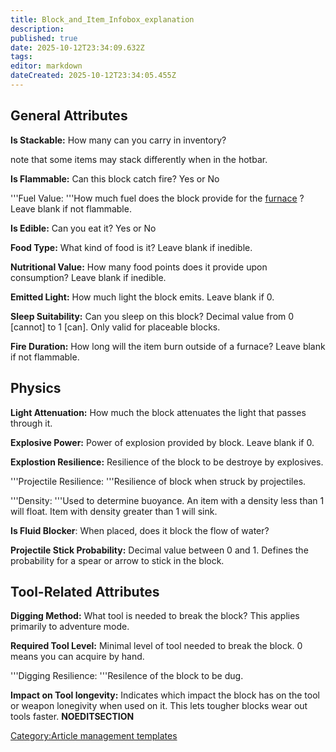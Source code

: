 ```yaml
---
title: Block_and_Item_Infobox_explanation
description: 
published: true
date: 2025-10-12T23:34:09.632Z
tags: 
editor: markdown
dateCreated: 2025-10-12T23:34:05.455Z
---
```


## General Attributes

**Is Stackable:** How many can you carry in inventory?

note that some items may stack differently when in the hotbar.

**Is Flammable:** Can this block catch fire? Yes or No

'''Fuel Value: '''How much fuel does the block provide for the
[furnace](furnace "wikilink") ? Leave blank if not flammable.

**Is Edible:** Can you eat it? Yes or No

**Food Type:** What kind of food is it? Leave blank if inedible.

**Nutritional Value:** How many food points does it provide upon
consumption? Leave blank if inedible.

**Emitted Light:** How much light the block emits. Leave blank if 0.

**Sleep Suitability:** Can you sleep on this block? Decimal value from 0
\[cannot\] to 1 \[can\]. Only valid for placeable blocks.

**Fire Duration:** How long will the item burn outside of a furnace?
Leave blank if not flammable.

## Physics

**Light Attenuation:** How much the block attenuates the light that
passes through it.

**Explosive Power:** Power of explosion provided by block. Leave blank
if 0.

**Explostion Resilience:** Resilience of the block to be destroye by
explosives.

'''Projectile Resilience: '''Resilience of block when struck by
projectiles.

'''Density: '''Used to determine buoyance. An item with a density less
than 1 will float. Item with density greater than 1 will sink.

**Is Fluid Blocker**: When placed, does it block the flow of water?

**Projectile Stick Probability:** Decimal value between 0 and 1. Defines
the probability for a spear or arrow to stick in the block.

## Tool-Related Attributes

**Digging Method:** What tool is needed to break the block? This applies
primarily to adventure mode. 

**Required Tool Level:** Minimal level of tool needed to break the
block. 0 means you can acquire by hand.

'''Digging Resilience: '''Resilence of the block to be dug.

**Impact on Tool longevity:** Indicates which impact the block has on
the tool or weapon lonegivity when used on it. This lets tougher blocks
wear out tools faster. __NOEDITSECTION__

[Category:Article management
templates](Category:Article_management_templates "wikilink")